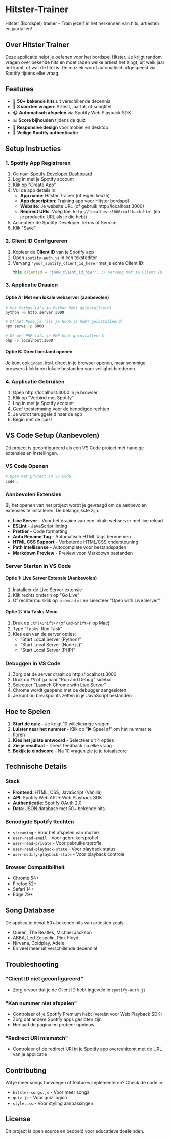 # Hitster-Trainer
Hitster (Bordspel) trainer - Train jezelf in het herkennen van hits, artiesten en jaartallen!

## Over Hitster Trainer

Deze applicatie helpt je oefenen voor het bordspel Hitster. Je krijgt random vragen over bekende hits en moet raden welke artiest het zingt, uit welk jaar het komt, of wat de titel is. De muziek wordt automatisch afgespeeld via Spotify tijdens elke vraag.

## Features

- 🎵 **50+ bekende hits** uit verschillende decennia
- 🎯 **3 soorten vragen**: Artiest, jaartal, of songtitel
- 🎧 **Automatisch afspelen** via Spotify Web Playback SDK
- 📊 **Score bijhouden** tijdens de quiz
- 🎨 **Responsive design** voor mobiel en desktop
- 🔐 **Veilige Spotify authenticatie**

## Setup Instructies

### 1. Spotify App Registreren

1. Ga naar [Spotify Developer Dashboard](https://developer.spotify.com/dashboard)
2. Log in met je Spotify account
3. Klik op "Create App"
4. Vul de app details in:
   - **App name**: Hitster Trainer (of eigen keuze)
   - **App description**: Training app voor Hitster bordspel
   - **Website**: Je website URL (of gebruik http://localhost:3000)
   - **Redirect URIs**: Voeg toe: `http://localhost:3000/callback.html` (en je productie URL als je die hebt)
5. Accepteer de Spotify Developer Terms of Service
6. Klik "Save"

### 2. Client ID Configureren

1. Kopieer de **Client ID** van je Spotify app
2. Open `spotify-auth.js` in een teksteditor
3. Vervang `'your_spotify_client_id_here'` met je echte Client ID:
   ```javascript
   this.clientId = 'jouw_client_id_hier'; // Vervang met je Client ID
   ```

### 3. Applicatie Draaien

#### Optie A: Met een lokale webserver (aanbevolen)

```bash
# Met Python (als je Python hebt geïnstalleerd)
python -m http.server 3000

# Of met Node.js (als je Node.js hebt geïnstalleerd)
npx serve -p 3000

# Of met PHP (als je PHP hebt geïnstalleerd)
php -S localhost:3000
```

#### Optie B: Direct bestand openen

Je kunt ook `index.html` direct in je browser openen, maar sommige browsers blokkeren lokale bestanden voor veiligheidsredenen.

### 4. Applicatie Gebruiken

1. Open http://localhost:3000 in je browser
2. Klik op "Verbind met Spotify"
3. Log in met je Spotify account
4. Geef toestemming voor de benodigde rechten
5. Je wordt teruggeleid naar de app
6. Begin met de quiz!

## VS Code Setup (Aanbevolen)

Dit project is geconfigureerd als een VS Code project met handige extensies en instellingen.

### VS Code Openen

```bash
# Open het project in VS Code
code .
```

### Aanbevolen Extensies

Bij het openen van het project wordt je gevraagd om de aanbevolen extensies te installeren. De belangrijkste zijn:

- **Live Server** - Voor het draaien van een lokale webserver met live reload
- **ESLint** - JavaScript linting
- **Prettier** - Code formatting
- **Auto Rename Tag** - Automatisch HTML tags hernoemen
- **HTML CSS Support** - Verbeterde HTML/CSS ondersteuning
- **Path Intellisense** - Autocomplete voor bestandspaden
- **Markdown Preview** - Preview voor Markdown bestanden

### Server Starten in VS Code

#### Optie 1: Live Server Extensie (Aanbevolen)
1. Installeer de Live Server extensie
2. Klik rechts onderin op "Go Live" 
3. Of rechtermuisklik op `index.html` en selecteer "Open with Live Server"

#### Optie 2: Via Tasks Menu
1. Druk op `Ctrl+Shift+P` (of `Cmd+Shift+P` op Mac)
2. Type "Tasks: Run Task"
3. Kies een van de server opties:
   - "Start Local Server (Python)"
   - "Start Local Server (Node.js)"
   - "Start Local Server (PHP)"

### Debuggen in VS Code

1. Zorg dat de server draait op http://localhost:3000
2. Druk op `F5` of ga naar "Run and Debug" sidebar
3. Selecteer "Launch Chrome with Live Server"
4. Chrome wordt geopend met de debugger aangesloten
5. Je kunt nu breakpoints zetten in je JavaScript bestanden

## Hoe te Spelen

1. **Start de quiz** - Je krijgt 10 willekeurige vragen
2. **Luister naar het nummer** - Klik op "▶️ Speel af" om het nummer te horen
3. **Kies het juiste antwoord** - Selecteer uit 4 opties
4. **Zie je resultaat** - Direct feedback na elke vraag
5. **Bekijk je eindscore** - Na 10 vragen zie je je totaalscore

## Technische Details

### Stack
- **Frontend**: HTML, CSS, JavaScript (Vanilla)
- **API**: Spotify Web API + Web Playback SDK
- **Authenticatie**: Spotify OAuth 2.0
- **Data**: JSON database met 50+ bekende hits

### Benodigde Spotify Rechten
- `streaming` - Voor het afspelen van muziek
- `user-read-email` - Voor gebruikersprofiel
- `user-read-private` - Voor gebruikersprofiel
- `user-read-playback-state` - Voor playback status
- `user-modify-playback-state` - Voor playback controle

### Browser Compatibiliteit
- Chrome 54+
- Firefox 52+
- Safari 14+
- Edge 79+

## Song Database

De applicatie bevat 50+ bekende hits van artiesten zoals:
- Queen, The Beatles, Michael Jackson
- ABBA, Led Zeppelin, Pink Floyd
- Nirvana, Coldplay, Adele
- En veel meer uit verschillende decennia!

## Troubleshooting

### "Client ID niet geconfigureerd"
- Zorg ervoor dat je de Client ID hebt ingevuld in `spotify-auth.js`

### "Kan nummer niet afspelen"
- Controleer of je Spotify Premium hebt (vereist voor Web Playback SDK)
- Zorg dat andere Spotify apps gesloten zijn
- Herlaad de pagina en probeer opnieuw

### "Redirect URI mismatch"
- Controleer of de redirect URI in je Spotify app overeenkomt met de URL van je applicatie

## Contributing

Wil je meer songs toevoegen of features implementeren? Check de code in:
- `hitster-songs.js` - Voor meer songs
- `quiz.js` - Voor quiz logica
- `style.css` - Voor styling aanpassingen

## License

Dit project is open source en bedoeld voor educatieve doeleinden.
